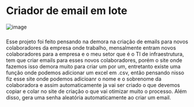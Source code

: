 # Criador de email em lote

![image](https://github.com/DevKayoS/create_email/assets/157029608/243463c4-d346-4dad-89ae-c04fda8ed4a9)

###

Esse projeto foi feito pensando na demora na criação de emails para novos colaboradores da empresa onde trabalho, mensalmente entram novos colaboradores para a empresa e o meu setor que é o TI de infraestrutura, tem que criar emails para esses novos colaboradores, porém o site onde fazemos isso demora muito para criar um por um, entretanto existe uma função onde podemos adicionar um excel em .csv, então pensando nisso fiz esse site onde podemos adicioanr o nome e o sobrenome da colaboradora e assim automaticamente ja vai ser criado o que devemos copiar e colar no site de criação o que vai otimizar muito o processo. Além disso, gera uma senha aleatória automaticamente ao criar um email.
